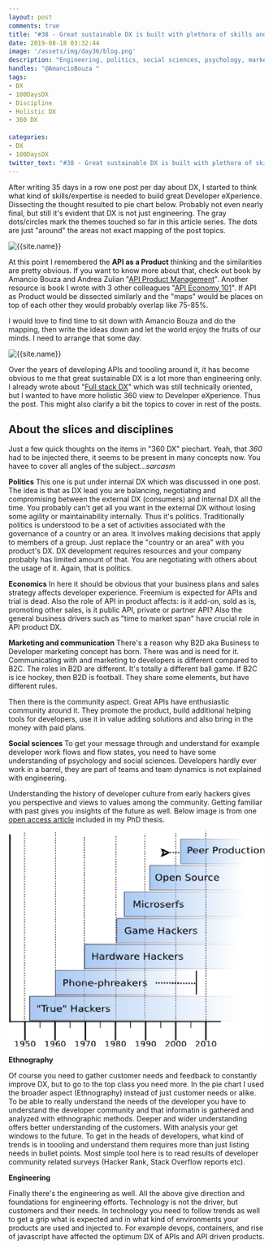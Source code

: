 ```yaml
---
layout: post
comments: true
title: "#38 - Great sustainable DX is built with plethora of skills and disciplines"
date: 2019-08-18 03:32:44
image: '/assets/img/day36/blog.png'
description: "Engineering, politics, social sciences, psychology, marketing and sales"
handles: "@AmancioBouza " 
tags:
- DX 
- 100DaysDX
- Discipline
- Holistic DX
- 360 DX

categories:
- DX
- 100DaysDX
twitter_text: "#38 - Great sustainable DX is built with plethora of skills and disciplines"
---
```


After writing 35 days in a row one post per day about DX, I started to think what kind of skills/expertise is needed to build great Developer eXperience. Dissecting the thought resulted to pie chart below. Probably not even nearly final, but still it's evident that DX is not just engineering. The  gray dots/circles mark the themes touched so far in this article series. The dots are just "around" the areas not exact mapping of the post topics. 

<img itemprop="image" src="/assets/img/day38/dx-disciplines-35.png" alt="{{site.name}}"/>

At this point I remembered the **API as a Product** thinking and the similarities are pretty obvious. If you want to know more about that, check out book by Amancio Bouza and Andrea Zulian "[API Product Management](https://leanpub.com/apiproductmanagement)". Another resource is book I wrote with 3 other colleagues "[API Economy 101](https://www.amazon.com/API-Economy-101-Jarkko-Moilanen/dp/9528008496)". If API as Product would be dissected similarly and the "maps" would be places on top of each other they would probably overlap like 75-85%. 

I would love to find time to sit down with Amancio Bouza and do the mapping, then write the ideas down and let the world enjoy the fruits of our minds. I need to arrange that some day. 

<img itemprop="image" src="/assets/img/day38/books.png" alt="{{site.name}}"/>

Over the years of developing APIs and toooling around it, it has become obvious to me that great sustainable DX is a lot more than engineering only. I already wrote about "[Full stack DX](https://100daysdx.com/29/)" which was still technically oriented, but I wanted to have more holistic 360 view to Developer eXperience. Thus the post. This might also clarify a bit the topics to cover in rest of the posts. 

## About the slices and disciplines

Just a few quick thoughts on the items in "360 DX" piechart. Yeah, that _360_ had to be injected there, it seems to be present in many concepts now. You havee to cover all angles of the subject..._sarcasm_

**Politics** This one is put under internal DX which was discussed in one post. The idea is that as DX lead you are balancing, negotiating and compromising between the external DX (consumers) and internal DX all the time. You probably can't get all you want in the external DX without losing some agility or maintainability internally. Thus it's politics. Traditionally politics is understood to be a set of activities associated with the governance of a country or an area. It involves making decisions that apply to members of a group. Just replace the "country or an area" with you product's DX. DX development requires resources and your company probably has limited amount of that. You are negotiating with others about the usage of it. Again, that is politics. 

**Economics** In here it should be obvious that your business plans and sales strategy affects developer experience. Freemium is expected for APIs and trial is dead. Also the role of API in product affects: is it add-on, sold as is, promoting other sales, is it public API, private or partner API? Also the general business drivers such as "time to market span" have crucial role in API product DX.  

**Marketing and communication** There's a reason why B2D aka Business to Developer marketing concept has born. There was and is need for it. Communicating with and marketing to developers is different compared to B2C. The roles in B2D are different. It's totally a different ball game. If B2C is ice hockey, then B2D is football. They share some elements, but have different rules. 

Then there is the community aspect. Great APIs have enthusiastic community around it. They promote the product, build additional helping tools for developers, use it in value adding solutions and also bring in the money with paid plans. 

**Social sciences**
To get your message through and understand for example developer work flows and flow states, you need to have some understanding of psychology and social sciences. Developers hardly ever work in a barrel, they are part of teams and team dynamics is not explained with engineering. 

Understanding the history of developer culture from early hackers gives you perspective and views to values among the community. Getting familiar with past gives you insights of the future as well. Below image is from one [open access article](https://firstmonday.org/ojs/index.php/fm/article/view/4271) included in my PhD thesis. 

<a href="https://www.semanticscholar.org/paper/Emerging-Hackerspaces-Peer-Production-Generation-Moilanen/ab55e6eaf54450a488ab7bebf96f09e5c978b145
"><img itemprop="image" src="/assets/img/day38/hackers.png" alt="{{site.name}}"/></a>


**Ethnography** 

Of course you need to gather customer needs and feedback to constantly improve DX, but to go to the top class you need more. In the pie chart I used the broader aspect (Ethnography) instead of just customer needs or alike. To be able to really understand the needs of the developer you have to understand the developer community and that informatin is gathered and analyzed with ethnographic methods. Deeper and wider understanding offers better understanding of the customers. With analysis your get windows to the future. To get in the heads of developers, what kind of trends is in toooling and understand them requires more than just listing needs in bullet points. Most simple tool here is to read results of developer community related surveys (Hacker Rank, Stack Overflow reports etc).  

**Engineering**

Finally there's the engineering as well. All the above give direction and foundations for engineering efforts. Technology is not the driver, but customers and their needs. In technology you need to follow trends as well to get a grip what is expected and in what kind of environments your products are used and injected to. For example devops, containers, and rise of javascript have affected the optimum DX of APIs and API driven products. 